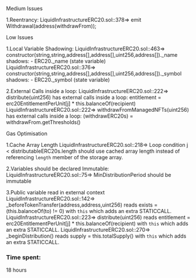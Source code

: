 Medium Issues

1.Reentrancy:
LiquidInfrastructureERC20.sol::378=> emit Withdrawal(address(withdrawFrom));

Low Issues

1.Local Variable Shadowing:
LiquidInfrastructureERC20.sol::463=> constructor(string,string,address[],address[],uint256,address[])._name shadows: - ERC20._name (state variable)
LiquidInfrastructureERC20.sol::376=> constructor(string,string,address[],address[],uint256,address[])._symbol shadows: - ERC20._symbol (state variable)

2.External Calls inside a loop:
LiquidInfrastructureERC20.sol::222=> distribute(uint256) has external calls inside a loop: entitlement = erc20EntitlementPerUnit[j] * this.balanceOf(recipient)
LiquidInfrastructureERC20.sol::222=> withdrawFromManagedNFTs(uint256) has external calls inside a loop: (withdrawERC20s) = withdrawFrom.getThresholds() 

Gas Optimisation

1.Cache Array Length
LiquidInfrastructureERC20.sol::218=> Loop condition j < distributableERC20s.length should use cached array length instead of referencing `length` member of the storage array.

2.Variables should be declared Immutable:
LiquidInfrastructureERC20.sol::75=> MinDistributionPeriod should be immutable 

3.Public variable read in external context
LiquidInfrastructureERC20.sol::142=> _beforeTokenTransfer(address,address,uint256) reads exists = (this.balanceOf(to) != 0) with `this` which adds an extra STATICCALL.
LiquidInfrastructureERC20.sol::223=> distribute(uint256) reads entitlement = erc20EntitlementPerUnit[j] * this.balanceOf(recipient) with `this` which adds an extra STATICCALL.
LiquidInfrastructureERC20.sol::270=> _beginDistribution() reads supply = this.totalSupply() with `this` which adds an extra STATICCALL.


### Time spent:
18 hours